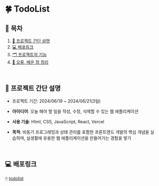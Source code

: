 #  🍀 TodoList


## 🧾 목차


1. [🔖 프로젝트 간단 설명](#-프로젝트-간단-설명)
2. [💻 배포링크](#-배포링크)
3. [🗂 프로젝트의 기능](#-프로젝트의-기능)
4. [💬 오류, 배운 점 정리](#-오류-배운-점-정리)

<br>

## 🔖 프로젝트 간단 설명
- 프로젝트 기간: 2024/06/19 ~ 2024/06/21(3일)

- **아이디어**: 오늘 해야 할 일을 작성, 수정, 삭제할 수 있는 웹 애플리케이션

- **사용 기술**: Html, CSS, JavaScript, React, Vercel

- **목적**: 비동기 프로그래밍과 상태 관리를 포함한 프론트엔드 개발의 핵심 개념을 실습하며, 실생활에 유용한 웹 애플리케이션을 만들어가는 경험을 쌓기

<br>

## 💻 배포링크
🖱 [todolist](https://todo-list-ten-ivory.vercel.app/)   

<br>
